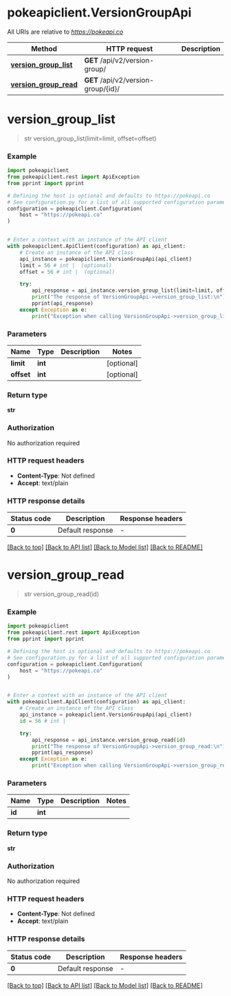 # pokeapiclient.VersionGroupApi

All URIs are relative to *https://pokeapi.co*

Method | HTTP request | Description
------------- | ------------- | -------------
[**version_group_list**](VersionGroupApi.md#version_group_list) | **GET** /api/v2/version-group/ | 
[**version_group_read**](VersionGroupApi.md#version_group_read) | **GET** /api/v2/version-group/{id}/ | 


# **version_group_list**
> str version_group_list(limit=limit, offset=offset)



### Example


```python
import pokeapiclient
from pokeapiclient.rest import ApiException
from pprint import pprint

# Defining the host is optional and defaults to https://pokeapi.co
# See configuration.py for a list of all supported configuration parameters.
configuration = pokeapiclient.Configuration(
    host = "https://pokeapi.co"
)


# Enter a context with an instance of the API client
with pokeapiclient.ApiClient(configuration) as api_client:
    # Create an instance of the API class
    api_instance = pokeapiclient.VersionGroupApi(api_client)
    limit = 56 # int |  (optional)
    offset = 56 # int |  (optional)

    try:
        api_response = api_instance.version_group_list(limit=limit, offset=offset)
        print("The response of VersionGroupApi->version_group_list:\n")
        pprint(api_response)
    except Exception as e:
        print("Exception when calling VersionGroupApi->version_group_list: %s\n" % e)
```



### Parameters


Name | Type | Description  | Notes
------------- | ------------- | ------------- | -------------
 **limit** | **int**|  | [optional] 
 **offset** | **int**|  | [optional] 

### Return type

**str**

### Authorization

No authorization required

### HTTP request headers

 - **Content-Type**: Not defined
 - **Accept**: text/plain

### HTTP response details

| Status code | Description | Response headers |
|-------------|-------------|------------------|
**0** | Default response |  -  |

[[Back to top]](#) [[Back to API list]](../README.md#documentation-for-api-endpoints) [[Back to Model list]](../README.md#documentation-for-models) [[Back to README]](../README.md)

# **version_group_read**
> str version_group_read(id)



### Example


```python
import pokeapiclient
from pokeapiclient.rest import ApiException
from pprint import pprint

# Defining the host is optional and defaults to https://pokeapi.co
# See configuration.py for a list of all supported configuration parameters.
configuration = pokeapiclient.Configuration(
    host = "https://pokeapi.co"
)


# Enter a context with an instance of the API client
with pokeapiclient.ApiClient(configuration) as api_client:
    # Create an instance of the API class
    api_instance = pokeapiclient.VersionGroupApi(api_client)
    id = 56 # int | 

    try:
        api_response = api_instance.version_group_read(id)
        print("The response of VersionGroupApi->version_group_read:\n")
        pprint(api_response)
    except Exception as e:
        print("Exception when calling VersionGroupApi->version_group_read: %s\n" % e)
```



### Parameters


Name | Type | Description  | Notes
------------- | ------------- | ------------- | -------------
 **id** | **int**|  | 

### Return type

**str**

### Authorization

No authorization required

### HTTP request headers

 - **Content-Type**: Not defined
 - **Accept**: text/plain

### HTTP response details

| Status code | Description | Response headers |
|-------------|-------------|------------------|
**0** | Default response |  -  |

[[Back to top]](#) [[Back to API list]](../README.md#documentation-for-api-endpoints) [[Back to Model list]](../README.md#documentation-for-models) [[Back to README]](../README.md)

